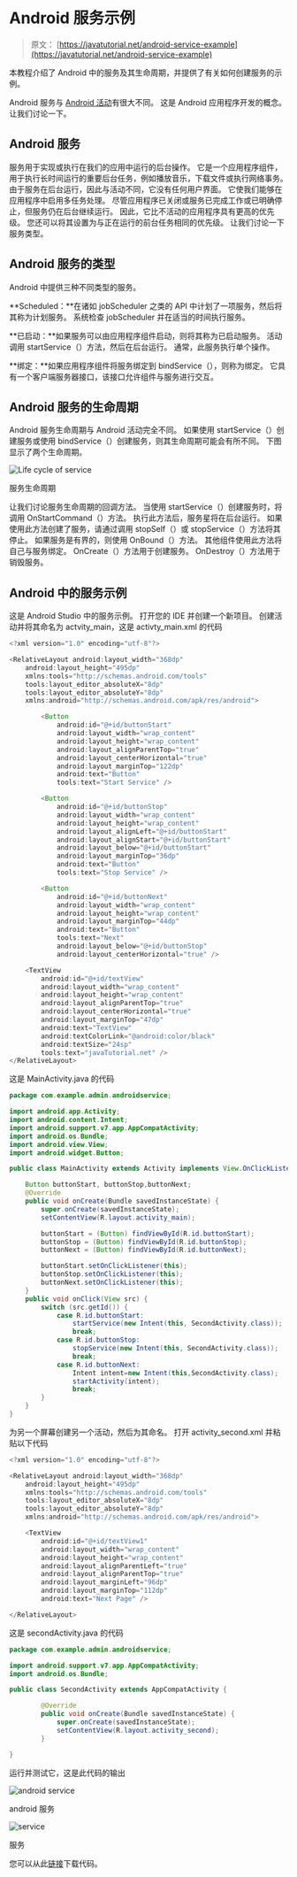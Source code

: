 # Android 服务示例

> 原文： [https://javatutorial.net/android-service-example](https://javatutorial.net/android-service-example)

本教程介绍了 Android 中的服务及其生命周期，并提供了有关如何创建服务的示例。

Android 服务与 [Android 活动](https://javatutorial.net/android-activity-example)有很大不同。 这是 Android 应用程序开发的概念。 让我们讨论一下。

## Android 服务

服务用于实现或执行在我们的应用中运行的后台操作。 它是一个应用程序组件，用于执行长时间运行的重要后台任务，例如播放音乐，下载文件或执行网络事务。 由于服务在后台运行，因此与活动不同，它没有任何用户界面。 它使我们能够在应用程序中启用多任务处理。 尽管应用程序已关闭或服务已完成工作或已明确停止，但服务仍在后台继续运行。 因此，它比不活动的应用程序具有更高的优先级。 您还可以将其设置为与正在运行的前台任务相同的优先级。 让我们讨论一下服务类型。

## Android 服务的类型

Android 中提供三种不同类型的服务。

**Scheduled：**在诸如 jobScheduler 之类的 API 中计划了一项服务，然后将其称为计划服务。 系统检查 jobScheduler 并在适当的时间执行服务。

**已启动：**如果服务可以由应用程序组件启动，则将其称为已启动服务。 活动调用 startService（）方法，然后在后台运行。 通常，此服务执行单个操作。

**绑定：**如果应用程序组件将服务绑定到 bindService（），则称为绑定。 它具有一个客户端服务器接口，该接口允许组件与服务进行交互。

## Android 服务的生命周期

Android 服务生命周期与 Android 活动完全不同。 如果使用 startService（）创建服务或使用 bindService（）创建服务，则其生命周期可能会有所不同。 下图显示了两个生命周期。

![Life cycle of service](img/a49927bad28ace0cdee3856625e62d00.jpg)

服务生命周期

让我们讨论服务生命周期的回调方法。 当使用 startService（）创建服务时，将调用 OnStartCommand（）方法。 执行此方法后，服务星将在后台运行。 如果使用此方法创建了服务，请通过调用 stopSelf（）或 stopService（）方法将其停止。 如果服务是有界的，则使用 OnBound（）方法。 其他组件使用此方法将自己与服务绑定。 OnCreate（）方法用于创建服务。 OnDestroy（）方法用于销毁服务。

## Android 中的服务示例

这是 Android Studio 中的服务示例。 打开您的 IDE 并创建一个新项目。 创建活动并将其命名为 actvity_main，这是 activty_main.xml 的代码

```java
<?xml version="1.0" encoding="utf-8"?>

<RelativeLayout android:layout_width="368dp"
    android:layout_height="495dp"
    xmlns:tools="http://schemas.android.com/tools"
    tools:layout_editor_absoluteX="8dp"
    tools:layout_editor_absoluteY="8dp"
    xmlns:android="http://schemas.android.com/apk/res/android">

        <Button
            android:id="@+id/buttonStart"
            android:layout_width="wrap_content"
            android:layout_height="wrap_content"
            android:layout_alignParentTop="true"
            android:layout_centerHorizontal="true"
            android:layout_marginTop="122dp"
            android:text="Button"
            tools:text="Start Service" />

        <Button
            android:id="@+id/buttonStop"
            android:layout_width="wrap_content"
            android:layout_height="wrap_content"
            android:layout_alignLeft="@+id/buttonStart"
            android:layout_alignStart="@+id/buttonStart"
            android:layout_below="@+id/buttonStart"
            android:layout_marginTop="36dp"
            android:text="Button"
            tools:text="Stop Service" />

        <Button
            android:id="@+id/buttonNext"
            android:layout_width="wrap_content"
            android:layout_height="wrap_content"
            android:layout_marginTop="44dp"
            android:text="Button"
            tools:text="Next"
            android:layout_below="@+id/buttonStop"
            android:layout_centerHorizontal="true" />

    <TextView
        android:id="@+id/textView"
        android:layout_width="wrap_content"
        android:layout_height="wrap_content"
        android:layout_alignParentTop="true"
        android:layout_centerHorizontal="true"
        android:layout_marginTop="47dp"
        android:text="TextView"
        android:textColorLink="@android:color/black"
        android:textSize="24sp"
        tools:text="javaTutorial.net" />
</RelativeLayout>

```

这是 MainActivity.java 的代码

```java
package com.example.admin.androidservice;

import android.app.Activity;
import android.content.Intent;
import android.support.v7.app.AppCompatActivity;
import android.os.Bundle;
import android.view.View;
import android.widget.Button;

public class MainActivity extends Activity implements View.OnClickListener {

    Button buttonStart, buttonStop,buttonNext;
    @Override
    public void onCreate(Bundle savedInstanceState) {
        super.onCreate(savedInstanceState);
        setContentView(R.layout.activity_main);

        buttonStart = (Button) findViewById(R.id.buttonStart);
        buttonStop = (Button) findViewById(R.id.buttonStop);
        buttonNext = (Button) findViewById(R.id.buttonNext);

        buttonStart.setOnClickListener(this);
        buttonStop.setOnClickListener(this);
        buttonNext.setOnClickListener(this);
    }
    public void onClick(View src) {
        switch (src.getId()) {
            case R.id.buttonStart:
                startService(new Intent(this, SecondActivity.class));
                break;
            case R.id.buttonStop:
                stopService(new Intent(this, SecondActivity.class));
                break;
            case R.id.buttonNext:
                Intent intent=new Intent(this,SecondActivity.class);
                startActivity(intent);
                break;
        }
    }
}

```

为另一个屏幕创建另一个活动，然后为其命名。 打开 activity_second.xml 并粘贴以下代码

```java
<?xml version="1.0" encoding="utf-8"?>

<RelativeLayout android:layout_width="368dp"
    android:layout_height="495dp"
    xmlns:tools="http://schemas.android.com/tools"
    tools:layout_editor_absoluteX="8dp"
    tools:layout_editor_absoluteY="8dp"
    xmlns:android="http://schemas.android.com/apk/res/android">

    <TextView
        android:id="@+id/textView1"
        android:layout_width="wrap_content"
        android:layout_height="wrap_content"
        android:layout_alignParentLeft="true"
        android:layout_alignParentTop="true"
        android:layout_marginLeft="96dp"
        android:layout_marginTop="112dp"
        android:text="Next Page" />

</RelativeLayout>

```

这是 secondActivity.java 的代码

```java
package com.example.admin.androidservice;

import android.support.v7.app.AppCompatActivity;
import android.os.Bundle;

public class SecondActivity extends AppCompatActivity {

        @Override
        public void onCreate(Bundle savedInstanceState) {
            super.onCreate(savedInstanceState);
            setContentView(R.layout.activity_second);
        }

}

```

运行并测试它，这是此代码的输出

![android service](img/f833d8942b3b931d6085ac528e2b81e2.jpg)

android 服务

![service](img/8b3a1aebf532be97c88473bc41b2a878.jpg)

服务

您可以从此[链接](https://github.com/JavaTutorialNetwork/Tutorials/blob/master/AndroidService.rar)下载代码。